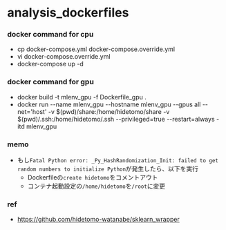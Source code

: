 # analysis_dockerfiles

### docker command for cpu
- cp docker-compose.yml docker-compose.override.yml
- vi docker-compose.override.yml
- docker-compose up -d

### docker command for gpu
- docker build -t mlenv_gpu -f Dockerfile_gpu .
- docker run --name mlenv_gpu --hostname mlenv_gpu --gpus all --net='host' -v $(pwd)/share:/home/hidetomo/share -v $(pwd)/.ssh:/home/hidetomo/.ssh --privileged=true --restart=always -itd mlenv_gpu

### memo
- もし`Fatal Python error: _Py_HashRandomization_Init: failed to get random numbers to initialize Python`が発生したら、以下を実行
  - Dockerfileの`create hidetomo`をコメントアウト
  - コンテナ起動設定の`/home/hidetomo`を`/root`に変更

### ref
- https://github.com/hidetomo-watanabe/sklearn_wrapper
